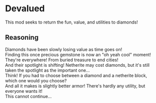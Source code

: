 Devalued
========

This mod seeks to return the fun, value, and utilities to diamonds!

## Reasoning

Diamonds have been slowly losing value as time goes on!  
Finding this once precious gemstone is now an "oh yeah cool" moment!  
They're everywhere! From buried treasure to end cities!  
And their spotlight is shifting! Netherite may cost diamonds, but it's still taken the spotlight as the important one...  
Think! If you had to choose between a diamond and a netherite block, which one would you choose?  
And all it makes is slightly better armor! There's hardly any utility, but everyone wants it!  
This cannot continue...  
